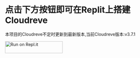 # 点击下方按钮即可在Replit上搭建Cloudreve

本项目的Cloudreve不定时更新到最新版本,当前Cloudreve版本:v3.7.1

<a href="https://repl.it/github/taskschd-E5/Cloudreve-Replit/">
  <img alt="Run on Repl.it" src="https://repl.it/badge/github/taskschd-E5/Cloudreve-Replit" style="height: 40px; width: 190px;" />
</a

